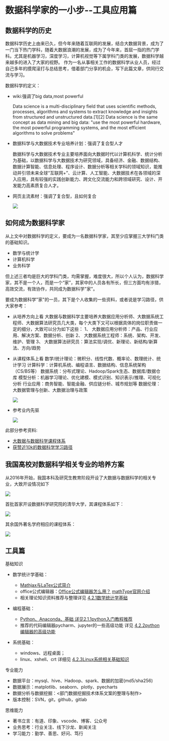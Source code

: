 # 数据科学家的一小步--工具应用篇

## 数据科学的历史

数据科学历史上由来已久，但今年来随着互联网的发展，结合大数据背景，成为了一门当下热门学科，随着大数据浪潮的发展，成为了今年来，首屈一指的热门学科。尤其是机器学习，深度学习，计算机视觉等下属学科门类的发展，数据科学越来越多的进入了大家的视野。
作为一名从事相关工作的数据科学从业人员，经过自己多年的摸爬滚打与总结思考，借着部门分享的机会，写下此篇文章，供同行交流与学习。

数据科学的定义：

- wiki:强调了big data,most powerful 

    Data science is a multi-disciplinary field that uses scientific methods, processes, algorithms and systems to extract knowledge and insights from structured and unstructured data.[1][2] Data science is the same concept as data mining and big data: "use the most powerful hardware, the most powerful programming systems, and the most efficient algorithms to solve problems"
- 数据科学与大数据技术专业培养计划：强调了复合型人才

    数据科学与大数据技术专业主要培养面向大数据时代以计算机科学、统计分析为基础，以数据科学与大数据技术为研究领域，具备经济、金融、数据结构、数据计算智能、信息处理、程序设计、数据分析等相关学科的领域知识，能推动并引领未来全球“互联网+”、云计算、人工智能、大数据技术在各领域的深入应用，具有较强的实践创新能力、跨文化交流能力和跨领域研究、设计、开发能力高素质复合人才。
- 网页主流素材：强调了复合型，且如何复合

    ![](./数据科学复合图.png)


## 如何成为数据科学家

从上文中对数据科学的定义，要成为一名数据科学家，其至少应掌握三大学科门类的基础知识。

- 数学与统计学
- 计算机科学
- 业务科学

但上述三者均是巨大的学科门类，均需掌握，难度很大，所以个人认为，数据科学家，其不是一个人，而是一个“家”，其家中的人员各有所长，但三方面均有涉猎，高效交流，有效协作，共同成为数据科学"家"。

要成为数据科学"家"的一员，其下是个人收集的一些资料，或者说是学习路径，供大家参考：

- 从培养方向上看
    大数据与数据科学主要培养大数据应用分析师、大数据系统工程师、大数据算法研究员几大类，每个大类下又可以根据具体的岗位职责做一定的细分，大致可以分为如下这些：
    1、  大数据应用分析师：产品、行业应用、解决方案、数据分析、创新
    2、  大数据系统工程师：系统、架构、开发、维护、管理
    3、  大数据算法研究员：算法实现/调优、新理论、新结构/新算法、方向/趋势
- 从课程体系上看
    数学/统计理论：微积分、线性代数、概率论、数理统计、统计学习
    计算科学：计算机系统、编程语言、数据结构、信息系统架构（CS/BS等）
    数据系统：分布式理论、Hadoop/Spark生态、数据库/数据仓库
    模型分析：机器学习理论、优化建模、模式识别、知识表示/推理、可视化分析
    行业应用：商务智能、智能金融、供应链分析、城市规划等
    数据伦理：大数据管理与创新、大数据治理与政策

    ![](./课程体系.png)
- 参考业内先驱

    ![](./map.png)

此部分参考资料:

- [大数据与数据科学课程体系](https://mp.weixin.qq.com/s/ecoBfqFMOzmdIhrs6ckbCw)
- [获赞近10k的数据科学学习路径](https://github.com/clone95/Virgilio)

## 我国高校对数据科学相关专业的培养方案

从2016年开始，我国本科及研究生教育阶段开设了大数据与数据科学的相关专业，大致开设情况如下

![](./高校.png)

首批首家开设数据科学研究院的清华大学，其课程体系如下：

![](./清华.jpg)

其余国外著名学府相应的课程体系：

![](./加州.png)


## 工具篇

基础知识

- 数学统计学基础：
    - [Mathjax与LaTex公式简介](https://www.cnblogs.com/linxd/p/4955530.html)
    - office公式编辑器：[Office公式编辑器怎么用？](https://jingyan.baidu.com/article/ca2d939d427f0aeb6c31ce88.html) [mathType官网介绍](http://www.mathtype.cn/)
    - 相关理论知识资料推荐与整理详见 [4.2.1数学统计学基础](./4.2.1数学统计学基础.md)

- 编程基础：
    - [Python、Anaconda、基础 详见2.1.1python入门教程推荐](../2.基础篇/2.1python入门/2.1.1python入门教程推荐.md)
    - 推荐的代码编辑器pycharm、jupyter的一些高级功能 详见 [4.2.2python编辑器的高级功能](./4.2.2python编辑器的高级功能.md)
- 系统基础：
    - windows、远程桌面；
    - linux、xshell、crt 详细见 [4.2.3Linux系统相关基础知识](../4.工具篇/4.2.3Linux系统相关基础知识/README.md)

专业能力

- 数据平台：mysql、hive、Hadoop、spark、数据的加密(md5/sha256)
- 数据展示：matplotlib、seaborn、plotly、pyecharts
- 数据分析与数据挖掘：<部门数据挖掘技术体系文案的整理与制作>
- 版本控制：SVN，git，github，gitlab

思维能力

- 著书立言：有道、印象、vscode、博客、公众号
- 业务思考：行业关注、线下沙龙、新闻关注
- 学习能力：勤学、善思、好问、笃行
